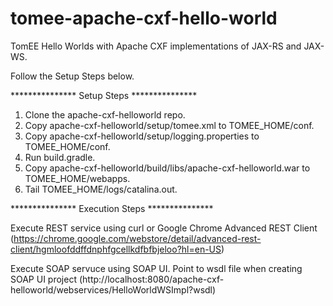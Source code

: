 # tomee-apache-cxf-hello-world
TomEE Hello Worlds with Apache CXF implementations of JAX-RS and JAX-WS.

Follow the Setup Steps below.

*************** Setup Steps ***************

1. Clone the apache-cxf-helloworld repo.
2. Copy apache-cxf-helloworld/setup/tomee.xml to TOMEE_HOME/conf.
3. Copy apache-cxf-helloworld/setup/logging.properties to TOMEE_HOME/conf.
4. Run build.gradle.
5. Copy apache-cxf-helloworld/build/libs/apache-cxf-helloworld.war to TOMEE_HOME/webapps.
6. Tail TOMEE_HOME/logs/catalina.out.

*************** Execution Steps ***************

Execute REST service using curl or Google Chrome Advanced REST Client 
(https://chrome.google.com/webstore/detail/advanced-rest-client/hgmloofddffdnphfgcellkdfbfbjeloo?hl=en-US)

Execute SOAP servuce using SOAP UI. Point to wsdl file when creating SOAP UI project
(http://localhost:8080/apache-cxf-helloworld/webservices/HelloWorldWSImpl?wsdl)

